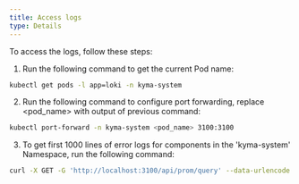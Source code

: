 ```yaml
---
title: Access logs
type: Details
---
```


To access the logs, follow these steps:

1. Run the following command to get the current Pod name:
```bash
kubectl get pods -l app=loki -n kyma-system
```
2. Run the following command to configure port forwarding, replace <pod_name> with output of previous command:
```bash
kubectl port-forward -n kyma-system <pod_name> 3100:3100
```

3. To get first 1000 lines of error logs for components in the 'kyma-system' Namespace, run the following command:
```bash
curl -X GET -G 'http://localhost:3100/api/prom/query' --data-urlencode 'query={namespace="kyma-system"}' --data-urlencode 'limit=1000' --data-urlencode 'regexp=error'
```
